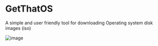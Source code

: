 # GetThatOS

A simple and user friendly tool for downloading Operating system disk images (iso)

![image](https://github.com/user-attachments/assets/249830c3-6606-4504-bd42-b05436897b83)
